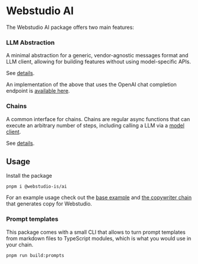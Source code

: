 # Webstudio AI

The Webstudio AI package offers two main features:

### LLM Abstraction

A minimal abstraction for a generic, vendor-agnostic messages format and LLM client, allowing for building features without using model-specific APIs.

See [details](./src/models/README.md).

An implementation of the above that uses the OpenAI chat completion endpoint is [available here](./src/models/gpt.ts).

### Chains

A common interface for chains. Chains are regular async functions that can execute an arbitrary number of steps, including calling a LLM via a [model client](./src/models).

See [details](./src/chains/README.md).

## Usage

Install the package

```
pnpm i @webstudio-is/ai
```

For an example usage check out the [base example](./src/chains/README.md#example-chain) and [the copywriter chain](./src/chains/copywriter/index.ts) that generates copy for Webstudio.

### Prompt templates

This package comes with a small CLI that allows to turn prompt templates from markdown files to TypeScript modules, which is what you would use in your chain.

```
pnpm run build:prompts
```
